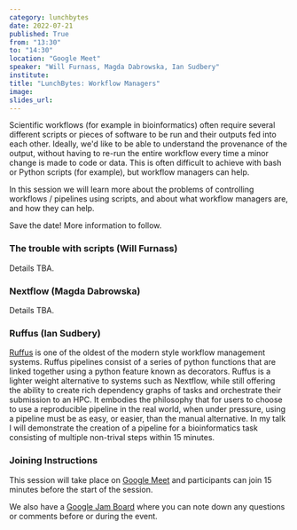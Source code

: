 ```yaml
---
category: lunchbytes
date: 2022-07-21
published: True
from: "13:30"
to: "14:30"
location: "Google Meet"
speaker: "Will Furnass, Magda Dabrowska, Ian Sudbery"
institute:
title: "LunchBytes: Workflow Managers"
image:
slides_url:
---
```


Scientific workflows (for example in bioinformatics) often require several different scripts or pieces of software to be run and their outputs fed into each other. Ideally, we'd like to be able to understand the provenance of the output, without having to re-run the entire workflow every time a minor change is made to code or data. This is often difficult to achieve with bash or Python scripts (for example), but workflow managers can help.

In this session we will learn more about the problems of controlling workflows / pipelines using scripts, and about what workflow managers are, and how they can help.

Save the date! More information to follow.

### The trouble with scripts (Will Furnass)

Details TBA.

### Nextflow (Magda Dabrowska)

Details TBA.

### Ruffus (Ian Sudbery)

[Ruffus](http://www.ruffus.org.uk/) is one of the oldest of the modern style workflow management systems. Ruffus pipelines consist of a series of python functions that are linked together using a python feature known as decorators. Ruffus is a lighter weight alternative to systems such as Nextflow, while still offering the ability to create rich dependency graphs of tasks and orchestrate their submission to an HPC. It embodies the philosophy that for users to choose to use a reproducible pipeline in the real world, when under pressure, using a pipeline must be as easy, or easier, than the manual alternative. In my talk I will demonstrate the creation of a pipeline for a bioinformatics task consisting of multiple non-trival steps within 15 minutes. 

### Joining Instructions

This session will take place on [Google Meet](https://meet.google.com/kuv-ecuk-eoz) and participants can join 15 minutes before the start of the session.

We also have a [Google Jam Board](https://jamboard.google.com/d/1c0DdvFEHmAVD7c5LYPLqWa5X9Q6kYecnic6eyqIW8V4) where you can note down any questions or comments before or during the event.
